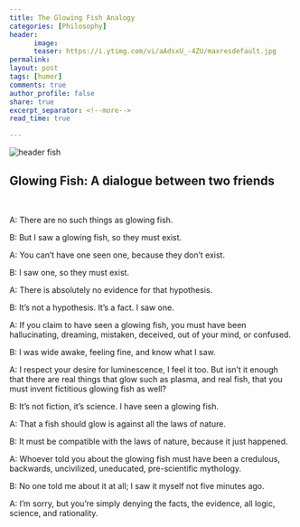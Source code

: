 ```yaml
---
title: The Glowing Fish Analogy
categories: [Philosophy]
header:
      image: 
      teaser: https://i.ytimg.com/vi/aAdsxU_-4ZU/maxresdefault.jpg
permalink: 
layout: post
tags: [humor]
comments: true
author_profile: false
share: true
excerpt_separator: <!--more-->
read_time: true

---
```



![header fish](https://i.ytimg.com/vi/aAdsxU_-4ZU/maxresdefault.jpg)

## Glowing Fish: A dialogue between two friends

<br>

A: There are no such things as glowing fish.

B: But I saw a glowing fish, so they must exist. 

A: You can’t have one seen one, because they don’t exist. 

B: I saw one, so they must exist. 

A: There is absolutely no evidence for that hypothesis.

B: It’s not a hypothesis. It’s a fact. I saw one. 

A: If you claim to have seen a glowing fish, you must have been hallucinating, dreaming, mistaken, deceived, out of your mind, or confused. 

B: I was wide awake, feeling fine, and know what I saw. 

A: I respect your desire for luminescence, I feel it too. But isn’t it enough that there are real things that glow such as plasma, and real fish, that you must invent fictitious glowing fish as well?  

B: It’s not fiction, it’s science. I have seen a glowing fish. 

A: That a fish should glow is against all the laws of nature. 

B: It must be compatible with the laws of nature, because it just happened. 

A: Whoever told you about the glowing fish must have been a credulous, backwards, uncivilized, uneducated, pre-scientific mythology. 

B: No one told me about it at all; I saw it myself not five minutes ago. 

A: I’m sorry, but you’re simply denying the facts, the evidence, all logic, science, and rationality. 
